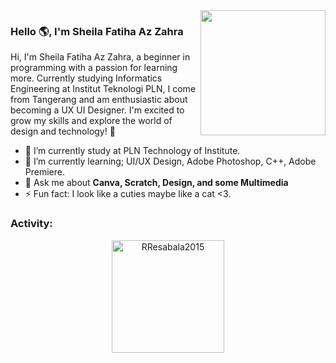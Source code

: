<img align='right' src='https://user-images.githubusercontent.com/5713670/87202985-820dcb80-c2b6-11ea-9f56-7ec461c497c3.gif' width='200'>
<link rel="stylesheet" type='text/css' href="https://cdn.jsdelivr.net/gh/devicons/devicon@latest/devicon.min.css" />

### Hello 🌎, I'm Sheila Fatiha Az Zahra

Hi, I'm Sheila Fatiha Az Zahra, a beginner in programming with a passion for learning more. Currently studying Informatics Engineering at Institut Teknologi PLN, I come from Tangerang and am enthusiastic about becoming a UX UI Designer. I'm excited to grow my skills and explore the world of design and technology! 🚀


  - 🔭 I’m currently study at PLN Technology of Institute.
  - 🌱 I’m currently learning; UI/UX Design, Adobe Photoshop, C++, Adobe Premiere.
  - 💬 Ask me about **Canva, Scratch, Design, and some Multimedia**
  - ⚡ Fun fact: I look like a cuties maybe like a cat <3.

<h3 align="left">Activity:</h3>

<div align="center">
  <a href="https://github.com/sheaaaz16">
    <img height="180em" src="https://github-readme-stats.vercel.app/api?username=sheaaaz16&theme=yeblu&show_icons=true" alt="RResabala2015"/>
  </a>
</div>
